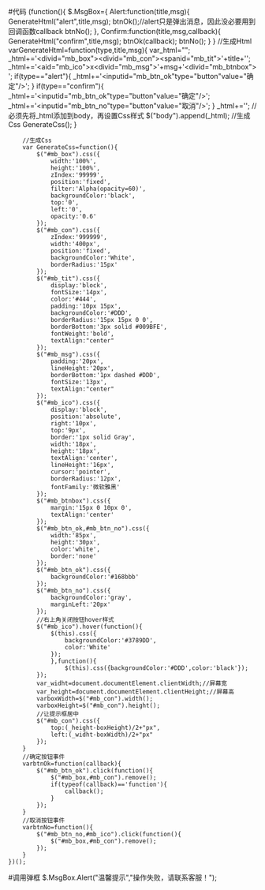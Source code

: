 #代码
    (function(){
        $.MsgBox={
            Alert:function(title,msg){
                GenerateHtml("alert",title,msg);
                btnOk();//alert只是弹出消息，因此没必要用到回调函数callback
                btnNo();
            },
            Confirm:function(title,msg,callback){
                GenerateHtml("confirm",title,msg);
                btnOk(callback);
                btnNo();
            }
        }
        //生成Html
        varGenerateHtml=function(type,title,msg){
        var_html="";
        _html+='<divid="mb_box"></div><divid="mb_con"><spanid="mb_tit">'+title+'</span>';
        _html+='<aid="mb_ico">x</a><divid="mb_msg">'+msg+'</div><divid="mb_btnbox">';
        if(type=="alert"){
            _html+='<inputid="mb_btn_ok"type="button"value="确定"/>';
        }
        if(type=="confirm"){
            _html+='<inputid="mb_btn_ok"type="button"value="确定"/>';
            _html+='<inputid="mb_btn_no"type="button"value="取消"/>';
        }
        _html+='</div></div>';
        //必须先将_html添加到body，再设置Css样式
        $("body").append(_html);
            //生成Css
            GenerateCss();
        }

        //生成Css
        var GenerateCss=function(){
            $("#mb_box").css({
                width:'100%',
                height:'100%',
                zIndex:'99999',
                position:'fixed',
                filter:'Alpha(opacity=60)',
                backgroundColor:'black',
                top:'0',
                left:'0',
                opacity:'0.6'
            });
            $("#mb_con").css({
                zIndex:'999999',
                width:'400px',
                position:'fixed',
                backgroundColor:'White',
                borderRadius:'15px'
            });
            $("#mb_tit").css({
                display:'block',
                fontSize:'14px',
                color:'#444',
                padding:'10px 15px',
                backgroundColor:'#DDD',
                borderRadius:'15px 15px 0 0',
                borderBottom:'3px solid #009BFE',
                fontWeight:'bold',
                textAlign:"center"
            });
            $("#mb_msg").css({
                padding:'20px',
                lineHeight:'20px',
                borderBottom:'1px dashed #DDD',
                fontSize:'13px',
                textAlign:"center"
            });
            $("#mb_ico").css({
                display:'block',
                position:'absolute',
                right:'10px',
                top:'9px',
                border:'1px solid Gray',
                width:'18px',
                height:'18px',
                textAlign:'center',
                lineHeight:'16px',
                cursor:'pointer',
                borderRadius:'12px',
                fontFamily:'微软雅黑'
            });
            $("#mb_btnbox").css({
                margin:'15px 0 10px 0',
                textAlign:'center'
            });
            $("#mb_btn_ok,#mb_btn_no").css({
                width:'85px',
                height:'30px',
                color:'white',
                border:'none'
            });
            $("#mb_btn_ok").css({
                backgroundColor:'#168bbb'
            });
            $("#mb_btn_no").css({
                backgroundColor:'gray',
                marginLeft:'20px'
            });
            //右上角关闭按钮hover样式
            $("#mb_ico").hover(function(){
                $(this).css({
                    backgroundColor:'#3789DD',
                    color:'White'
                });
                },function(){
                    $(this).css({backgroundColor:'#DDD',color:'black'});
            });
            var_widht=document.documentElement.clientWidth;//屏幕宽
            var_height=document.documentElement.clientHeight;//屏幕高
            varboxWidth=$("#mb_con").width();
            varboxHeight=$("#mb_con").height();
            //让提示框居中
            $("#mb_con").css({
                top:(_height-boxHeight)/2+"px",
                left:(_widht-boxWidth)/2+"px"
            });
        }
        //确定按钮事件
        varbtnOk=function(callback){
            $("#mb_btn_ok").click(function(){
                $("#mb_box,#mb_con").remove();
                if(typeof(callback)=='function'){
                    callback();
                }
            });
        }
        //取消按钮事件
        varbtnNo=function(){
            $("#mb_btn_no,#mb_ico").click(function(){
                $("#mb_box,#mb_con").remove();
            });
        }
    })();

#调用弹框
    $.MsgBox.Alert("温馨提示","操作失败，请联系客服！");




